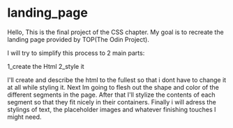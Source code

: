 # landing_page
Hello,
This is the final project of the CSS chapter. My goal is to recreate the landing page provided by TOP(The Odin Project).

I will try to simplify this process to 2 main parts:

1_create the Html
2_style it 

I'll create and describe the html to the fullest so that i dont have to change it at all while styling it. Next Im going to flesh out the shape and color of the different segments in the page. After that I'll stylize the contents of each segment so that they fit nicely in their containers. Finally i will adress the stylings of text, the placeholder images and whatever finishing touches I might need.
